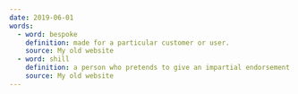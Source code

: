 ```yaml
---
date: 2019-06-01
words:
  - word: bespoke
    definition: made for a particular customer or user.
    source: My old website
  - word: shill
    definition: a person who pretends to give an impartial endorsement of something in which they themselves have an interest.
    source: My old website
---
```

